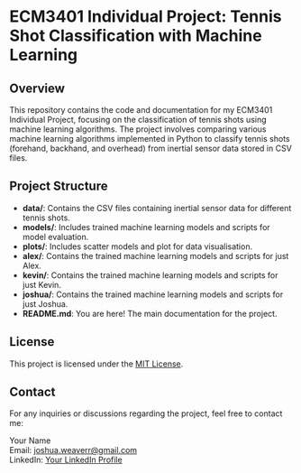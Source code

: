 # ECM3401 Individual Project: Tennis Shot Classification with Machine Learning

## Overview
This repository contains the code and documentation for my ECM3401 Individual Project, focusing on the classification of tennis shots using machine learning algorithms. The project involves comparing various machine learning algorithms implemented in Python to classify tennis shots (forehand, backhand, and overhead) from inertial sensor data stored in CSV files.

## Project Structure
- **data/**: Contains the CSV files containing inertial sensor data for different tennis shots.
- **models/**: Includes trained machine learning models and scripts for model evaluation.
- **plots/**: Includes scatter models and plot for data visualisation.
- **alex/**: Contains the trained machine learning models and scripts for just Alex.
- **kevin/**: Contains the trained machine learning models and scripts for just Kevin.
- **joshua/**: Contains the trained machine learning models and scripts for just Joshua.
- **README.md**: You are here! The main documentation for the project.

## License
This project is licensed under the [MIT License](LICENSE).

## Contact
For any inquiries or discussions regarding the project, feel free to contact me:

Your Name  
Email: joshua.weaverr@gmail.com  
LinkedIn: [Your LinkedIn Profile](https://www.linkedin.com/in/joshua-weaver-284b02259/)
